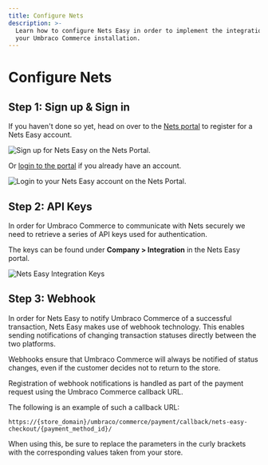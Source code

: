```yaml
---
title: Configure Nets
description: >-
  Learn how to configure Nets Easy in order to implement the integration with
  your Umbraco Commerce installation.
---
```


# Configure Nets

## Step 1: Sign up & Sign in

If you haven't done so yet, head on over to the [Nets portal](https://portal.dibspayment.eu/registration) to register for a Nets Easy account.

![Sign up for Nets Easy on the Nets Portal.](../media/nets/nets-easy\_signup.png)

Or [login to the portal](https://portal.dibspayment.eu/dashboard) if you already have an account.

![Login to your Nets Easy account on the Nets Portal.](../media/nets/nets-easy\_signin.png)

## Step 2: API Keys

In order for Umbraco Commerce to communicate with Nets securely we need to retrieve a series of API keys used for authentication.

The keys can be found under **Company > Integration** in the Nets Easy portal.

![Nets Easy Integration Keys](../media/nets/nets-easy\_integration\_keys.png)

## Step 3: Webhook

In order for Nets Easy to notify Umbraco Commerce of a successful transaction, Nets Easy makes use of webhook technology. This enables sending notifications of changing transaction statuses directly between the two platforms.

Webhooks ensure that Umbraco Commerce will always be notified of status changes, even if the customer decides not to return to the store.

Registration of webhook notifications is handled as part of the payment request using the Umbraco Commerce callback URL.

The following is an example of such a callback URL:

```
https://{store_domain}/umbraco/commerce/payment/callback/nets-easy-checkout/{payment_method_id}/
```

When using this, be sure to replace the parameters in the curly brackets with the corresponding values taken from your store.
